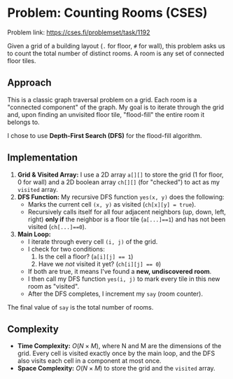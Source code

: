# Problem: Counting Rooms (CSES)
Problem link: https://cses.fi/problemset/task/1192

Given a grid of a building layout (`.` for floor, `#` for wall), this problem asks us to count the total number of distinct rooms. A room is any set of connected floor tiles.

## Approach

This is a classic graph traversal problem on a grid. Each room is a "connected component" of the graph. My goal is to iterate through the grid and, upon finding an unvisited floor tile, "flood-fill" the entire room it belongs to.

I chose to use **Depth-First Search (DFS)** for the flood-fill algorithm.

## Implementation

1.  **Grid & Visited Array:** I use a 2D array `a[][]` to store the grid (1 for floor, 0 for wall) and a 2D boolean array `ch[][]` (for "checked") to act as my `visited` array.
2.  **DFS Function:** My recursive DFS function `yes(x, y)` does the following:
    * Marks the current cell `(x, y)` as visited (`ch[x][y] = true`).
    * Recursively calls itself for all four adjacent neighbors (up, down, left, right) **only if** the neighbor is a floor tile (`a[...]==1`) and has not been visited (`ch[...]==0`).
3.  **Main Loop:**
    * I iterate through every cell `(i, j)` of the grid.
    * I check for two conditions:
        1.  Is the cell a floor? (`a[i][j] == 1`)
        2.  Have we *not* visited it yet? (`ch[i][j] == 0`)
    * If both are true, it means I've found a **new, undiscovered room**.
    * I then call my DFS function `yes(i, j)` to mark every tile in this new room as "visited".
    * After the DFS completes, I increment my `say` (room counter).

The final value of `say` is the total number of rooms.

## Complexity

* **Time Complexity:** $O(N \times M)$, where N and M are the dimensions of the grid. Every cell is visited exactly once by the main loop, and the DFS also visits each cell in a component at most once.
* **Space Complexity:** $O(N \times M)$ to store the grid and the `visited` array.
